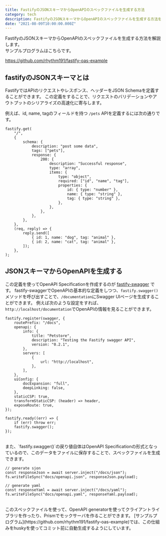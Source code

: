 ```yaml
---
title: FastifyのJSONスキーマからOpenAPIのスペックファイルを生成する方法
category: tech
description: FastifyのJSONスキーマからOpenAPIのスペックファイルを生成する方法を解説します。
date: "2021-08-09T10:00:00.000Z"
---
```


FastifyのJSONスキーマからOpenAPIのスペックファイルを生成する方法を解説します。<br />
サンプルプログラムはこちらです。

https://github.com/rhythm191/fastify-oas-example


## fastifyのJSONスキーマとは

FastifyではAPIのリクエストやレスポンス、ヘッダーをJSON Schemaを定義することができます。
この定義をすることで、リクエストのバリデーションやアウトプットのシリアライズの高速化に寄与します。

例えば、id, name, tagのフィールドを持つ `/pets` APIを定義するには次の通りです。

```
fastify.get(
    "/",
    {
        schema: {
            description: "post some data",
            tags: ["pets"],
            response: {
                200: {
                    description: "Successful response",
                    type: "array",
                    items: {
                        type: "object",
                        required: ["id", "name", "tag"],
                        properties: {
                            id: { type: "number" },
                            name: { type: "string" },
                            tag: { type: "string" },
                        },
                    },
                },
            },
        },
    },
    (req, reply) => {
        reply.send([
            { id: 1, name: "dog", tag: "animal" },
            { id: 2, name: "cat", tag: "animal" },
        ]);
    },
);
```

## JSONスキーマからOpenAPIを生成する

この定義を使ってOpenAPI Specificationを作成するのが [fastify-swagger](https://github.com/fastify/fastify-swagger) です。
fastify-swaggerでOpenAPIの基本的な定義をしつつ、`fastify.swagger()`メソッドを呼び出すことで、`/documentation`にSwagger UIページを生成することができます。
例えば次のような設定をすれば、`http://localhost/documentation`でOpenAPIの情報を見ることができます。

```
fastify.register(swagger, {
    routePrefix: "/docs",
    openapi: {
        info: {
            title: "Petstore",
            description: "Testing the Fastify swagger API",
            version: "0.2.1",
        },
        servers: [
            {
                url: "http://localhost",
            },
        ],
    },
    uiConfig: {
        docExpansion: "full",
        deepLinking: false,
    },
    staticCSP: true,
    transformStaticCSP: (header) => header,
    exposeRoute: true,
});

fastify.ready((err) => {
    if (err) throw err;
    fastify.swagger();
});
```

<br />
また、`fastify.swagger()`の戻り値自体はOpenAPI Specificationの形式となっているので、このデータをファイルに保存することで、スペックファイルを生成できます。


```
// generate sjon
const responseJson = await server.inject("/docs/json");
fs.writeFileSync("docs/openapi.json", responseJson.payload);

// generate yaml
const responseYaml = await server.inject("/docs/yaml");
fs.writeFileSync("docs/openapi.yaml", responseYaml.payload);
```


<br />
このスペックファイルを使って、OpenAPI generatorを使ってクライアントライブラリを作ったり、Prismでモックサーバを作ることができます。
[サンプルプログラム](https://github.com/rhythm191/fastify-oas-example)では、この仕組みをhuskyを使ってコミット前に自動生成するようにしています。